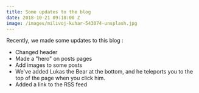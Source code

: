 ```yaml
---
title: Some updates to the blog
date: 2018-10-21 09:18:00 Z
image: /images/milivoj-kuhar-543074-unsplash.jpg
---
```


Recently, we made some updates to this blog : 

- Changed header
- Made a "hero" on posts pages
- Add images to some posts
- We've added Lukas the Bear at the bottom, and he teleports you to the top of the page when you click him.
- Added a link to the RSS feed
